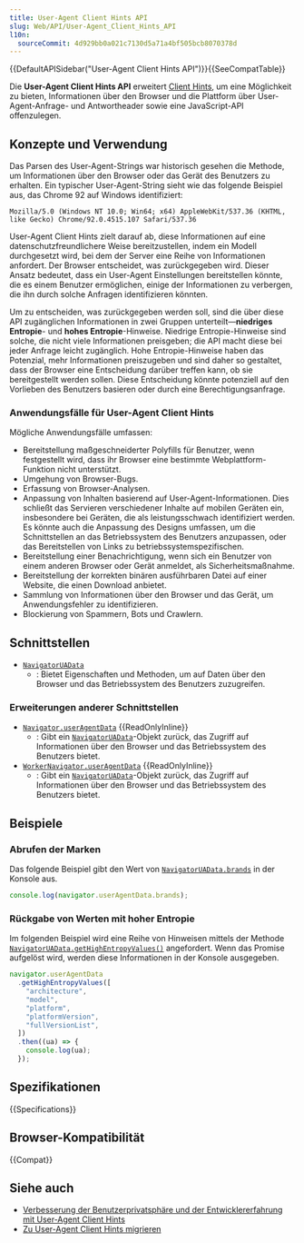 ```yaml
---
title: User-Agent Client Hints API
slug: Web/API/User-Agent_Client_Hints_API
l10n:
  sourceCommit: 4d929bb0a021c7130d5a71a4bf505bcb8070378d
---
```


{{DefaultAPISidebar("User-Agent Client Hints API")}}{{SeeCompatTable}}

Die **User-Agent Client Hints API** erweitert [Client Hints](/de/docs/Web/HTTP/Guides/Client_hints), um eine Möglichkeit zu bieten, Informationen über den Browser und die Plattform über User-Agent-Anfrage- und Antwortheader sowie eine JavaScript-API offenzulegen.

## Konzepte und Verwendung

Das Parsen des User-Agent-Strings war historisch gesehen die Methode, um Informationen über den Browser oder das Gerät des Benutzers zu erhalten. Ein typischer User-Agent-String sieht wie das folgende Beispiel aus, das Chrome 92 auf Windows identifiziert:

```plain
Mozilla/5.0 (Windows NT 10.0; Win64; x64) AppleWebKit/537.36 (KHTML, like Gecko) Chrome/92.0.4515.107 Safari/537.36
```

User-Agent Client Hints zielt darauf ab, diese Informationen auf eine datenschutzfreundlichere Weise bereitzustellen, indem ein Modell durchgesetzt wird, bei dem der Server eine Reihe von Informationen anfordert. Der Browser entscheidet, was zurückgegeben wird. Dieser Ansatz bedeutet, dass ein User-Agent Einstellungen bereitstellen könnte, die es einem Benutzer ermöglichen, einige der Informationen zu verbergen, die ihn durch solche Anfragen identifizieren könnten.

Um zu entscheiden, was zurückgegeben werden soll, sind die über diese API zugänglichen Informationen in zwei Gruppen unterteilt—**niedriges Entropie**- und **hohes Entropie**-Hinweise. Niedrige Entropie-Hinweise sind solche, die nicht viele Informationen preisgeben; die API macht diese bei jeder Anfrage leicht zugänglich. Hohe Entropie-Hinweise haben das Potenzial, mehr Informationen preiszugeben und sind daher so gestaltet, dass der Browser eine Entscheidung darüber treffen kann, ob sie bereitgestellt werden sollen. Diese Entscheidung könnte potenziell auf den Vorlieben des Benutzers basieren oder durch eine Berechtigungsanfrage.

### Anwendungsfälle für User-Agent Client Hints

Mögliche Anwendungsfälle umfassen:

- Bereitstellung maßgeschneiderter Polyfills für Benutzer, wenn festgestellt wird, dass ihr Browser eine bestimmte Webplattform-Funktion nicht unterstützt.
- Umgehung von Browser-Bugs.
- Erfassung von Browser-Analysen.
- Anpassung von Inhalten basierend auf User-Agent-Informationen.
  Dies schließt das Servieren verschiedener Inhalte auf mobilen Geräten ein, insbesondere bei Geräten, die als leistungsschwach identifiziert werden.
  Es könnte auch die Anpassung des Designs umfassen, um die Schnittstellen an das Betriebssystem des Benutzers anzupassen, oder das Bereitstellen von Links zu betriebssystemspezifischen.
- Bereitstellung einer Benachrichtigung, wenn sich ein Benutzer von einem anderen Browser oder Gerät anmeldet, als Sicherheitsmaßnahme.
- Bereitstellung der korrekten binären ausführbaren Datei auf einer Website, die einen Download anbietet.
- Sammlung von Informationen über den Browser und das Gerät, um Anwendungsfehler zu identifizieren.
- Blockierung von Spammern, Bots und Crawlern.

## Schnittstellen

- [`NavigatorUAData`](/de/docs/Web/API/NavigatorUAData)
  - : Bietet Eigenschaften und Methoden, um auf Daten über den Browser und das Betriebssystem des Benutzers zuzugreifen.

### Erweiterungen anderer Schnittstellen

- [`Navigator.userAgentData`](/de/docs/Web/API/Navigator/userAgentData) {{ReadOnlyInline}}
  - : Gibt ein [`NavigatorUAData`](/de/docs/Web/API/NavigatorUAData)-Objekt zurück, das Zugriff auf Informationen über den Browser und das Betriebssystem des Benutzers bietet.
- [`WorkerNavigator.userAgentData`](/de/docs/Web/API/WorkerNavigator/userAgentData) {{ReadOnlyInline}}
  - : Gibt ein [`NavigatorUAData`](/de/docs/Web/API/NavigatorUAData)-Objekt zurück, das Zugriff auf Informationen über den Browser und das Betriebssystem des Benutzers bietet.

## Beispiele

### Abrufen der Marken

Das folgende Beispiel gibt den Wert von [`NavigatorUAData.brands`](/de/docs/Web/API/NavigatorUAData/brands) in der Konsole aus.

```js
console.log(navigator.userAgentData.brands);
```

### Rückgabe von Werten mit hoher Entropie

Im folgenden Beispiel wird eine Reihe von Hinweisen mittels der Methode [`NavigatorUAData.getHighEntropyValues()`](/de/docs/Web/API/NavigatorUAData/getHighEntropyValues) angefordert. Wenn das Promise aufgelöst wird, werden diese Informationen in der Konsole ausgegeben.

```js
navigator.userAgentData
  .getHighEntropyValues([
    "architecture",
    "model",
    "platform",
    "platformVersion",
    "fullVersionList",
  ])
  .then((ua) => {
    console.log(ua);
  });
```

## Spezifikationen

{{Specifications}}

## Browser-Kompatibilität

{{Compat}}

## Siehe auch

- [Verbesserung der Benutzerprivatsphäre und der Entwicklererfahrung mit User-Agent Client Hints](https://developer.chrome.com/docs/privacy-security/user-agent-client-hints)
- [Zu User-Agent Client Hints migrieren](https://web.dev/articles/migrate-to-ua-ch)
